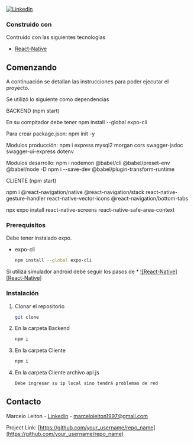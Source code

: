 
<a name="readme-top"></a>
[![LinkedIn][linkedin-shield]][linkedin-url]

### Construido con

Contruido con las siguientes tecnologías


* [React-Native][ReactNative-url]

<!-- GETTING STARTED -->
## Comenzando

A continuación se detallan las instrucciones para poder ejecutar el proyecto.

Se utilizó lo siguiente como dependencias

BACKEND (npm start)

En su compitador debe tener npm install --global expo-cli

Para crear package.json: npm init -y


Modulos producción: npm i express mysql2 morgan cors swagger-jsdoc swagger-ui-express dotenv 

Modulos desarrollo: npm i nodemon @babel/cli @babel/preset-env @babel/node -D
npm i --save-dev @babel/plugin-transform-runtime


CLIENTE (npm start)

npm i @react-navigation/native @react-navigation/stack react-native-gesture-handler react-native-vector-icons @react-navigation/bottom-tabs

npx expo install react-native-screens react-native-safe-area-context


### Prerequisitos

Debe tener instalado expo.
* expo-cli
  ```sh
  npm install --global expo-cli
  ```
Si utiliza simulador android debe seguir los pasos de * [![React-Native][React-Native]][ReactNative-url]

### Instalación

1. Clonar el repositorio
   ```sh
   git clone 
   ```

2. En la carpeta Backend  
   ```sh
   npm i
   ```
3. En la carpeta Cliente  
   ```sh
   npm i
   ```

4. En la carpeta Cliente archivo api.js
   ```sh
   Debe ingresar su ip local sino tendrá problemas de red
   ```

<!-- CONTACT -->
## Contacto

Marcelo Leiton - [Linkedin](https://www.linkedin.com/in/marcelo-leiton/) - marceloleiton1997@gmail.com

Project Link: [https://github.com/your_username/repo_name](https://github.com/your_username/repo_name)


<!-- MARKDOWN LINKS & IMAGES -->
<!-- https://www.markdownguide.org/basic-syntax/#reference-style-links -->
[linkedin-shield]: https://img.shields.io/badge/-LinkedIn-black.svg?style=for-the-badge&logo=linkedin&colorB=555
[linkedin-url]: https://www.linkedin.com/in/marcelo-leiton/
[product-screenshot]: images/screenshot.png
[ReactNative-url]: https://reactnative.dev/docs/environment-setup
